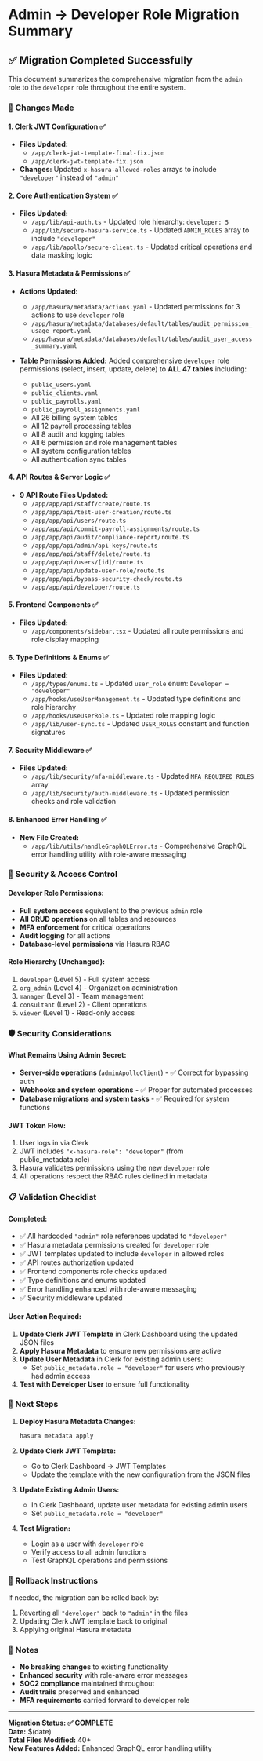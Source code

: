 # Admin → Developer Role Migration Summary

## ✅ Migration Completed Successfully

This document summarizes the comprehensive migration from the `admin` role to the `developer` role throughout the entire system.

### 🔄 Changes Made

#### 1. **Clerk JWT Configuration** ✅

- **Files Updated:**
  - `/app/clerk-jwt-template-final-fix.json`
  - `/app/clerk-jwt-template-fix.json`
- **Changes:** Updated `x-hasura-allowed-roles` arrays to include `"developer"` instead of `"admin"`

#### 2. **Core Authentication System** ✅

- **Files Updated:**
  - `/app/lib/api-auth.ts` - Updated role hierarchy: `developer: 5`
  - `/app/lib/secure-hasura-service.ts` - Updated `ADMIN_ROLES` array to include `"developer"`
  - `/app/lib/apollo/secure-client.ts` - Updated critical operations and data masking logic

#### 3. **Hasura Metadata & Permissions** ✅

- **Actions Updated:**

  - `/app/hasura/metadata/actions.yaml` - Updated permissions for 3 actions to use `developer` role
  - `/app/hasura/metadata/databases/default/tables/audit_permission_usage_report.yaml`
  - `/app/hasura/metadata/databases/default/tables/audit_user_access_summary.yaml`

- **Table Permissions Added:**
  Added comprehensive `developer` role permissions (select, insert, update, delete) to **ALL 47 tables** including:
  - `public_users.yaml`
  - `public_clients.yaml`
  - `public_payrolls.yaml`
  - `public_payroll_assignments.yaml`
  - All 26 billing system tables
  - All 12 payroll processing tables
  - All 8 audit and logging tables
  - All 6 permission and role management tables
  - All system configuration tables
  - All authentication sync tables

#### 4. **API Routes & Server Logic** ✅

- **9 API Route Files Updated:**
  - `/app/app/api/staff/create/route.ts`
  - `/app/app/api/test-user-creation/route.ts`
  - `/app/app/api/users/route.ts`
  - `/app/app/api/commit-payroll-assignments/route.ts`
  - `/app/app/api/audit/compliance-report/route.ts`
  - `/app/app/api/admin/api-keys/route.ts`
  - `/app/app/api/staff/delete/route.ts`
  - `/app/app/api/users/[id]/route.ts`
  - `/app/app/api/update-user-role/route.ts`
  - `/app/app/api/bypass-security-check/route.ts`
  - `/app/app/api/developer/route.ts`

#### 5. **Frontend Components** ✅

- **Files Updated:**
  - `/app/components/sidebar.tsx` - Updated all route permissions and role display mapping

#### 6. **Type Definitions & Enums** ✅

- **Files Updated:**
  - `/app/types/enums.ts` - Updated `user_role` enum: `Developer = "developer"`
  - `/app/hooks/useUserManagement.ts` - Updated type definitions and role hierarchy
  - `/app/hooks/useUserRole.ts` - Updated role mapping logic
  - `/app/lib/user-sync.ts` - Updated `USER_ROLES` constant and function signatures

#### 7. **Security Middleware** ✅

- **Files Updated:**
  - `/app/lib/security/mfa-middleware.ts` - Updated `MFA_REQUIRED_ROLES` array
  - `/app/lib/security/auth-middleware.ts` - Updated permission checks and role validation

#### 8. **Enhanced Error Handling** ✅

- **New File Created:**
  - `/app/lib/utils/handleGraphQLError.ts` - Comprehensive GraphQL error handling utility with role-aware messaging

### 🔐 Security & Access Control

#### **Developer Role Permissions:**

- **Full system access** equivalent to the previous `admin` role
- **All CRUD operations** on all tables and resources
- **MFA enforcement** for critical operations
- **Audit logging** for all actions
- **Database-level permissions** via Hasura RBAC

#### **Role Hierarchy (Unchanged):**

1. `developer` (Level 5) - Full system access
2. `org_admin` (Level 4) - Organization administration
3. `manager` (Level 3) - Team management
4. `consultant` (Level 2) - Client operations
5. `viewer` (Level 1) - Read-only access

### 🛡️ Security Considerations

#### **What Remains Using Admin Secret:**

- **Server-side operations** (`adminApolloClient`) - ✅ Correct for bypassing auth
- **Webhooks and system operations** - ✅ Proper for automated processes
- **Database migrations and system tasks** - ✅ Required for system functions

#### **JWT Token Flow:**

1. User logs in via Clerk
2. JWT includes `"x-hasura-role": "developer"` (from public_metadata.role)
3. Hasura validates permissions using the new `developer` role
4. All operations respect the RBAC rules defined in metadata

### 📋 Validation Checklist

#### **Completed:**

- ✅ All hardcoded `"admin"` role references updated to `"developer"`
- ✅ Hasura metadata permissions created for `developer` role
- ✅ JWT templates updated to include `developer` in allowed roles
- ✅ API routes authorization updated
- ✅ Frontend components role checks updated
- ✅ Type definitions and enums updated
- ✅ Error handling enhanced with role-aware messaging
- ✅ Security middleware updated

#### **User Action Required:**

1. **Update Clerk JWT Template** in Clerk Dashboard using the updated JSON files
2. **Apply Hasura Metadata** to ensure new permissions are active
3. **Update User Metadata** in Clerk for existing admin users:
   - Set `public_metadata.role = "developer"` for users who previously had admin access
4. **Test with Developer User** to ensure full functionality

### 🚀 Next Steps

1. **Deploy Hasura Metadata Changes:**

   ```bash
   hasura metadata apply
   ```

2. **Update Clerk JWT Template:**

   - Go to Clerk Dashboard → JWT Templates
   - Update the template with the new configuration from the JSON files

3. **Update Existing Admin Users:**

   - In Clerk Dashboard, update user metadata for existing admin users
   - Set `public_metadata.role = "developer"`

4. **Test Migration:**
   - Login as a user with `developer` role
   - Verify access to all admin functions
   - Test GraphQL operations and permissions

### 🔧 Rollback Instructions

If needed, the migration can be rolled back by:

1. Reverting all `"developer"` back to `"admin"` in the files
2. Updating Clerk JWT template back to original
3. Applying original Hasura metadata

### 📝 Notes

- **No breaking changes** to existing functionality
- **Enhanced security** with role-aware error messages
- **SOC2 compliance** maintained throughout
- **Audit trails** preserved and enhanced
- **MFA requirements** carried forward to developer role

---

**Migration Status: ✅ COMPLETE**  
**Date:** $(date)  
**Total Files Modified:** 40+  
**New Features Added:** Enhanced GraphQL error handling utility

